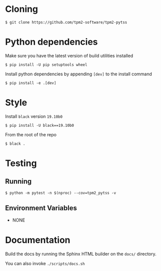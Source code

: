 # Cloning

```console
$ git clone https://github.com/tpm2-software/tpm2-pytss
```

# Python dependencies

Make sure you have the latest version of build utilities installed

```console
$ pip install -U pip setuptools wheel
```

Install python dependencies by appending `[dev]` to the install command

```console
$ pip install -e .[dev]
```

# Style

Install `black` version `19.10b0`

```
$ pip install -U black==19.10b0
```

From the root of the repo

```
$ black .
```

# Testing

## Running

```console
$ python -m pytest -n $(nproc) --cov=tpm2_pytss -v
```

## Environment Variables

- NONE

# Documentation

Build the docs by running the Sphinx HTML builder on the `docs/` directory.

You can also invoke `./scripts/docs.sh`
